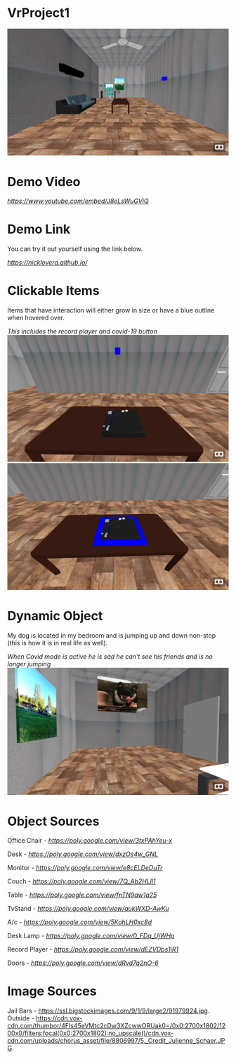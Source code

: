 # VrProject1
![My House](/images/first.JPG)

# Demo Video
*https://www.youtube.com/embed/J8eLsWuGViQ*

# Demo Link
You can try it out yourself using the link below.

*https://nicklovera.github.io/*

# Clickable Items
Items that have interaction will either grow in size or have a blue outline when hovered over.

*This includes the record player and covid-19 button*
![clickable](/images/clickableBEFORE.JPG)
![clickable](/images/ClickableAFTER.JPG)

# Dynamic Object
My dog is located in my bedroom and is jumping up and down non-stop (this is how it is in real life as well).

*When Covid mode is active he is sad he can't see his friends and is no longer jumping*
![dog](/images/mortyy.JPG)

# Object Sources
Office Chair - *https://poly.google.com/view/3txPAhYeu-x*

Desk - *https://poly.google.com/view/dxzOs4w_GNL*

Monitor - *https://poly.google.com/view/e8cELDeDuTr*

Couch - *https://poly.google.com/view/7Q_Ab2HLll1*

Table - *https://poly.google.com/view/fnTN9aw1q25*

TvStand - *https://poly.google.com/view/aukWXD-AwKu*

A/c - *https://poly.google.com/view/5KohLH0xc8d*

Desk Lamp - *https://poly.google.com/view/0_FDq_UjWHp*

Record Player - *https://poly.google.com/view/dEZVDbs1iR1*

Doors - *https://poly.google.com/view/dRvd7q2nO-6*

# Image Sources
Jail Bars - https://ssl.bigstockimages.com/9/1/9/large2/91979924.jpg.
Outside - https://cdn.vox-cdn.com/thumbor/4Fls45eVMtc2cDw3XZcwwORUak0=/0x0:2700x1802/1200x0/filters:focal(0x0:2700x1802):no_upscale()/cdn.vox-cdn.com/uploads/chorus_asset/file/8806997/5._Credit_Julienne_Schaer.JPG.
